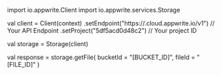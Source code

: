 import io.appwrite.Client
import io.appwrite.services.Storage

val client = Client(context)
    .setEndpoint("https://<REGION>.cloud.appwrite.io/v1") // Your API Endpoint
    .setProject("5df5acd0d48c2") // Your project ID

val storage = Storage(client)

val response = storage.getFile(
    bucketId = "[BUCKET_ID]",
    fileId = "[FILE_ID]"
)
